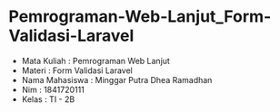 # Pemrograman-Web-Lanjut_Form-Validasi-Laravel
- Mata Kuliah : Pemrograman Web Lanjut
- Materi : Form Validasi Laravel
- Nama Mahasiswa : Minggar Putra Dhea Ramadhan
- Nim : 1841720111
- Kelas : TI - 2B
